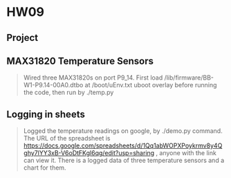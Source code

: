 # HW09

## Project

## MAX31820 Temperature Sensors

> Wired three MAX31820s on port P9_14. First load /lib/firmware/BB-W1-P9.14-00A0.dtbo at /boot/uEnv.txt uboot overlay before running the code, then run by ./temp.py

## Logging in sheets

> Logged the temperature readings on google, by ./demo.py command. The URL of the spreadsheet is https://docs.google.com/spreadsheets/d/1Qq1abWOPXPoykrmv8y4Qghy7lYY3xB-V6oDtFKgl6qg/edit?usp=sharing , anyone with the link can view it. There is a logged data of three temperature sensors and a chart for them. 
